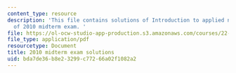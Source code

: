 ```yaml
---
content_type: resource
description: 'This file contains solutions of Introduction to applied nuclear physics
  of 2010 midterm exam. '
file: https://ol-ocw-studio-app-production.s3.amazonaws.com/courses/22-02-introduction-to-applied-nuclear-physics-spring-2012/bda7de36b8e23299c77266a02f1082a2_MIT22_02S12_midterm2010sol.pdf
file_type: application/pdf
resourcetype: Document
title: 2010 midterm exam solutions
uid: bda7de36-b8e2-3299-c772-66a02f1082a2
---
```

